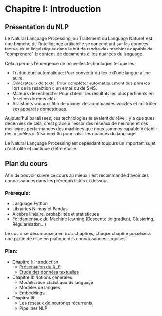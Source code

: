 # Chapitre I: Introduction

## Présentation du NLP

Le Natural Language Processing, ou Traitement du Language Naturel, est une branche de l'intelligence artificielle se concentrant sur les données textuelles et linguistiques dans le but de rendre des machines capable de "comprendre" le contenu de documents et les nuances du language.

Cela a permis l'émergence de nouvelles technologies tel que les: 
- Traducteurs automatique: Pour convertir du texte d'une langue à une autre.
- Générateurs de texte: Pour compléter automatiquement des phrases lors de la rédaction d'un email ou de SMS.
- Moteurs de recherche: Pour obtenir les résultats les plus pertinents en fonction de mots clés.
- Assistants vocaux: Afin de donner des commandes vocales et contrôler ses appareils domestiques.

Aujourd'hui banalisées, ces technologies relevaient du rêve il y a quelques décennies de cela, c'est grâce à l'essor des réseaux de neurone et des meilleures performances des machines que nous sommes capable d'établir des modèles suffisament fin pour saisir les nuances du language.

Le Natural Language Processing est cependant toujours un important sujet d'actualité et continue d'être étudié.

## Plan du cours

Afin de pouvoir suivre ce cours au mieux il est recommandé d'avoir des connaissances dans les prérequis listés ci-dessous.

### Prérequis:
- Language Python
- Librairies Numpy et Pandas
- Algèbre linéaire, probabilités et statistiques
- Fondamentaux du Machine learning (Descente de gradient, Clustering, Régularisation...)

Le cours se décomposera en trois chapitres, chaque chapitre possèdera une partie de mise en pratique des connaissances acquises:

### Plan:
-  Chapitre I: Introduction
   - [Présentation du NLP](#présentation-du-nlp)
   - [Etude des données textuelles](./2_DonneesTextuelles.html)
- Chapitre II: Notions générales
   - Modélisation statistique du language
   - Modèles de langues
   - Embeddings
- Chapitre III: 
   - Les réseaux de neurones récurrents
   - Pipelines NLP
